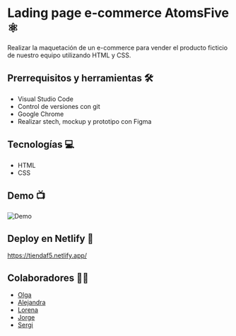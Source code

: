 # Lading page e-commerce AtomsFive ⚛︎

Realizar la maquetación de un e-commerce para vender el producto ficticio de nuestro equipo utilizando HTML y CSS.

## Prerrequisitos y herramientas 🛠

- Visual Studio Code
- Control de versiones con git
- Google Chrome
- Realizar stech, mockup y prototipo con Figma

## Tecnologías 💻

- HTML
- CSS

## Demo 📺

![Demo](tiendaf5.gif)

## Deploy en Netlify 📱

https://tiendaf5.netlify.app/

## Colaboradores 🙌🏼

- [Olga](https://github.com/olga-padilla)
- [Alejandra](https://github.com/alulaxp)
- [Lorena](https://github.com/crimanlor)
- [Jorge](https://github.com/J-ordiEs)
- [Sergi](https://github.com/sergiopons)
